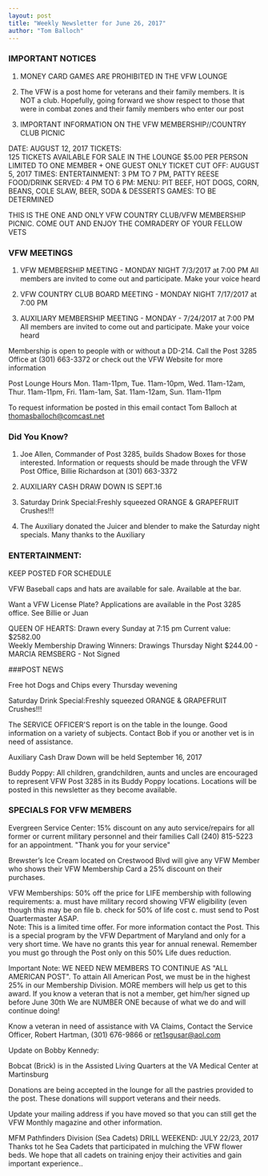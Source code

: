 ```yaml
---
layout: post
title: "Weekly Newsletter for June 26, 2017"
author: "Tom Balloch"
---
```


### IMPORTANT NOTICES
1. MONEY CARD GAMES ARE PROHIBITED IN THE VFW LOUNGE

2.  The VFW is a post home for veterans and their family members.  It is NOT a club.  Hopefully, going forward we show respect to those that were in combat zones and their family members who enter our post

3.  IMPORTANT INFORMATION ON THE VFW MEMBERSHIP//COUNTRY CLUB PICNIC

DATE:  AUGUST 12, 2017
TICKETS:  
     125 TICKETS AVAILABLE FOR SALE IN THE LOUNGE
     $5.00 PER PERSON 
     LIMITED TO ONE MEMBER + ONE GUEST  ONLY
     TICKET CUT OFF:  AUGUST 5, 2017
TIMES:
    ENTERTAINMENT:  3 PM TO 7 PM, PATTY REESE
    FOOD/DRINK SERVED:  4 PM TO 6 PM:
MENU:  PIT BEEF, HOT DOGS, CORN, BEANS, COLE SLAW, BEER, SODA & DESSERTS
GAMES: TO BE DETERMINED

THIS IS THE ONE AND ONLY VFW COUNTRY CLUB/VFW MEMBERSHIP PICNIC.  COME OUT AND ENJOY THE COMRADERY  OF YOUR FELLOW VETS

### VFW MEETINGS
1.  VFW MEMBERSHIP MEETING - MONDAY NIGHT 7/3/2017 at 7:00 PM
All members are invited to come out and participate.  Make your voice heard

2.  VFW COUNTRY CLUB BOARD MEETING - MONDAY NIGHT 7/17/2017 at 7:00 PM

3. AUXILIARY MEMBERSHIP MEETING - MONDAY - 7/24/2017 at 7:00 PM
All members are invited to come out and participate.  Make your voice heard

Membership is open to people with or without a DD-214.  Call the Post 3285 Office at (301) 663-3372 or check out the VFW Website for more information

Post Lounge Hours
Mon.  11am-11pm, Tue. 11am-10pm, Wed. 11am-12am, Thur. 11am-11pm, Fri. 11am-1am, Sat. 11am-12am, Sun. 11am-11pm

To request information be posted in this email contact Tom Balloch at thomasballoch@comcast.net


### Did You Know?
1.  Joe Allen, Commander of Post 3285, builds Shadow Boxes for those interested.  Information or requests should be made through the VFW Post Office, Billie Richardson at (301) 663-3372

2.  AUXILIARY CASH DRAW DOWN IS SEPT.16

3.  Saturday Drink Special:Freshly squeezed ORANGE & GRAPEFRUIT Crushes!!!

4.  The Auxiliary donated the Juicer and blender to make the Saturday night specials.  Many thanks to the Auxiliary

### ENTERTAINMENT:
KEEP POSTED FOR SCHEDULE

VFW Baseball caps and hats are available for sale.  Available at the bar.

Want a VFW License Plate?  Applications are available in the Post 3285 office.  See Billie or Juan

QUEEN OF HEARTS:  Drawn every Sunday at 7:15 pm  Current value: $2582.00  
Weekly Membership Drawing Winners: Drawings Thursday Night
$244.00 - MARCIA REMSBERG - Not Signed

###POST NEWS

Free hot Dogs and Chips every Thursday wevening

Saturday Drink Special:Freshly squeezed ORANGE & GRAPEFRUIT Crushes!!!

The SERVICE OFFICER'S report is on the table in the lounge.  Good information on a variety of subjects.  Contact Bob if you or another vet is in need of assistance.

Auxiliary Cash Draw Down will be held September 16, 2017

Buddy Poppy:  All children, grandchildren, aunts and uncles are encouraged to represent VFW Post 3285 in its Buddy Poppy locations.  Locations will  be posted in this newsletter as they become available.  

### SPECIALS FOR VFW MEMBERS

Evergreen Service Center:  15% discount on any auto service/repairs for all former or current military personnel and their families  Call (240) 815-5223 for an appointment. "Thank you for your service" 

Brewster’s Ice Cream located on Crestwood Blvd will give any VFW Member who shows their VFW Membership Card a 25% discount on their purchases.

VFW Memberships: 50% off the price for LIFE membership with following requirements:
a. must have military record showing VFW eligibility (even though this may be on file
b. check for 50% of life cost
c. must send to Post Quartermaster ASAP.  
Note:  This is a limited time offer.  For more information contact the Post.  This is a special program by the VFW Department of Maryland and only for a very short time.  We have no grants this year for annual renewal.  Remember you must go through the Post only on this 50% Life dues reduction.

Important Note:  WE NEED NEW MEMBERS TO CONTINUE AS "ALL AMERICAN POST".  To attain All American Post, we must be in the highest 25% in our Membership Division.  MORE members will help us get to this award.  If you know a veteran that is not a member, get him/her signed up before June 30th
We are NUMBER ONE because of what we do and will continue doing!

Know a veteran in need of assistance with VA Claims, Contact the Service Officer, Robert Hartman, (301) 676-9866 or ret1sgusar@aol.com

Update on Bobby Kennedy:

Bobcat (Brick) is in the Assisted Living Quarters at the VA Medical Center at Martinsburg

Donations are being accepted in the lounge for all the pastries provided to the post.  These donations will support veterans and their needs.

Update your mailing address if you have moved so that you can still get the VFW Monthly magazine and other information.
                                                                                                     
MFM Pathfinders Division (Sea Cadets)
DRILL WEEKEND:  JULY 22/23, 2017
Thanks tot he Sea Cadets that participated in mulching the VFW flower beds.  We hope that all cadets on training enjoy their activities and gain important experience.. 
 
